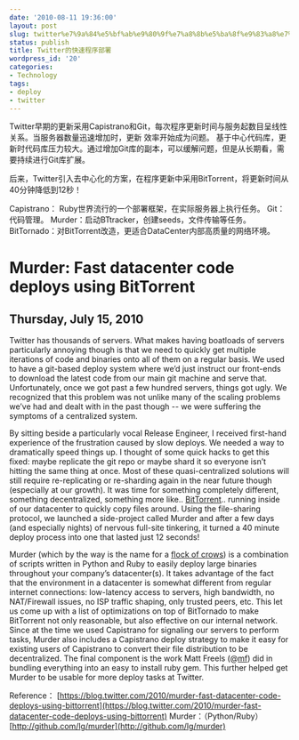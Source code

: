 ```yaml
---
date: '2010-08-11 19:36:00'
layout: post
slug: twitter%e7%9a%84%e5%bf%ab%e9%80%9f%e7%a8%8b%e5%ba%8f%e9%83%a8%e7%bd%b2
status: publish
title: Twitter的快速程序部署
wordpress_id: '20'
categories:
- Technology
tags:
- deploy
- twitter
---
```


Twitter早期的更新采用Capistrano和Git，每次程序更新时间与服务起数目呈线性关系。当服务器数量迅速增加时，更新       效率开始成为问题。
基于中心代码库，更新时代码库压力较大。通过增加Git库的副本，可以缓解问题，但是从长期看，需要持续进行Git库扩展。

后来，Twitter引入去中心化的方案，在程序更新中采用BitTorrent，将更新时间从40分钟降低到12秒！


Capistrano： Ruby世界流行的一个部署框架，在实际服务器上执行任务。
Git：代码管理。
Murder：启动BTtracker，创建seeds，文件传输等任务。
BitTornado：对BitTorrent改造，更适合DataCenter内部高质量的网络环境。




# Murder: Fast datacenter code deploys using       BitTorrent







## Thursday, July 15, 2010







Twitter has thousands of servers. What makes having           boatloads of servers particularly annoying though is that we           need to quickly get multiple iterations of code and binaries           onto all of them on a regular basis. We used to have a           git-based deploy system where we’d just instruct our           front-ends to download the latest code from our main git           machine and serve that. Unfortunately, once we got past a few           hundred servers, things got ugly. We recognized that this           problem was not unlike many of the scaling problems we’ve had           and dealt with in the past though -- we were suffering the           symptoms of a centralized system.




By sitting beside a particularly vocal Release Engineer, I           received first-hand experience of the frustration caused by           slow deploys. We needed a way to dramatically speed things up.           I thought of some quick hacks to get this fixed: maybe           replicate the git repo or maybe shard it so everyone isn’t           hitting the same thing at once. Most of these           quasi-centralized solutions will still require re-replicating           or re-sharding again in the near future though (especially at           our growth). It was time for something completely different,           something decentralized, something more like.. [BitTorrent](http://bittorrent.com/).. running           inside of our datacenter to quickly copy files around. Using           the file-sharing protocol, we launched a side-project called           Murder and after a few days (and especially nights) of nervous           full-site tinkering, it turned a 40 minute deploy process into           one that lasted just 12 seconds!




Murder (which by the way is the name for a [flock             of crows](http://en.wikipedia.org/wiki/List_of_collective_nouns_for_birds)) is a combination of scripts written in Python           and Ruby to easily deploy large binaries throughout your           company’s datacenter(s). It takes advantage of the fact that           the environment in a datacenter is somewhat different from           regular internet connections: low-latency access to servers,           high bandwidth, no NAT/Firewall issues, no ISP traffic           shaping, only trusted peers, etc. This let us come up with a           list of optimizations on top of BitTornado to make BitTorrent           not only reasonable, but also effective on our internal           network. Since at the time we used Capistrano for signaling           our servers to perform tasks, Murder also includes a           Capistrano deploy strategy to make it easy for existing users           of Capistrano to convert their file distribution to be           decentralized. The final component is the work Matt Freels (@[mf](http://twitter.com/mf)) did in bundling           everything into an easy to install ruby gem. This further           helped get Murder to be usable for more deploy tasks at           Twitter.










Reference：
[https://blog.twitter.com/2010/murder-fast-datacenter-code-deploys-using-bittorrent](https://blog.twitter.com/2010/murder-fast-datacenter-code-deploys-using-bittorrent)
Murder：（Python/Ruby）[http://github.com/lg/murder](http://github.com/lg/murder)
